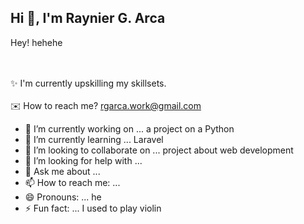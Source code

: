 ## Hi 👋, I'm Raynier G. Arca

Hey!
hehehe
<br> 
<br><br>

:sparkles: I'm currently upskilling my skillsets. <br> <br>
:envelope: How to reach me? rgarca.work@gmail.com 



<!--
**arcaraynier/arcaraynier** is a ✨ _special_ ✨ repository because its `README.md` (this file) appears on your GitHub profile.

Here are some ideas to get you started:
-->

- 🔭 I’m currently working on ... a project on a Python
- 🌱 I’m currently learning ... Laravel
- 👯 I’m looking to collaborate on ... project about web development  
- 🤔 I’m looking for help with ... 
- 💬 Ask me about ... 
- 📫 How to reach me: ...
- 😄 Pronouns: ... he
- ⚡ Fun fact: ... I used to play violin

